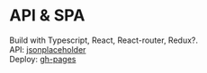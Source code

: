 # API & SPA

Build with Typescript, React, React-router, Redux?.\
API: [jsonplaceholder](https://jsonplaceholder.typicode.com/)\
Deploy: [gh-pages](https://colniiiiko.github.io/react-router-and-api/)
